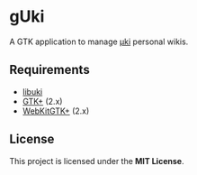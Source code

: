 # gUki

A GTK application to manage [μki](https://github.com/nathanpc/libuki) personal
wikis.

## Requirements

  - [libuki](https://github.com/nathanpc/libuki)
  - [GTK+](https://www.archlinux.org/packages/extra/x86_64/gtk2/) (2.x)
  - [WebKitGTK+](https://aur.archlinux.org/packages/webkitgtk2/) (2.x)

## License

This project is licensed under the **MIT License**.

